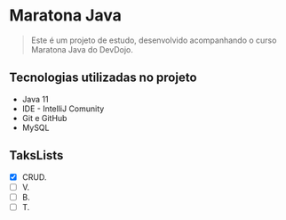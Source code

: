 # Maratona Java

> Este é um projeto de estudo, desenvolvido acompanhando o curso Maratona Java do DevDojo.

## Tecnologias utilizadas no projeto
* Java 11
* IDE - IntelliJ Comunity
* Git e GitHub
* MySQL

## TaksLists
- [x] CRUD.
- [ ] V.
- [ ] B.
- [ ] T.
